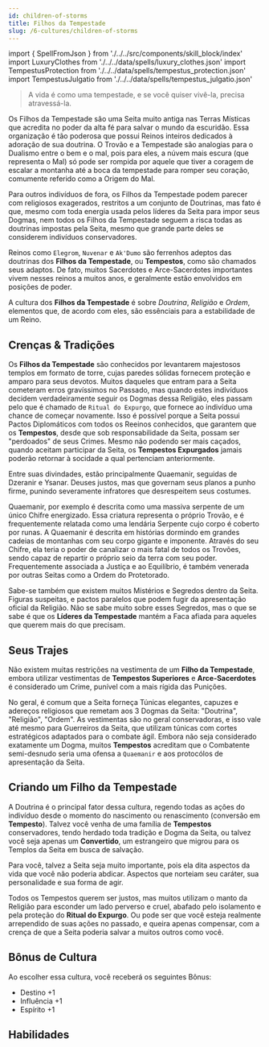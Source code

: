 ```yaml
---
id: children-of-storms
title: Filhos da Tempestade
slug: /6-cultures/children-of-storms
---
```


import { SpellFromJson } from './../../src/components/skill_block/index'
import LuxuryClothes from './../../data/spells/luxury_clothes.json'
import TempestusProtection from './../../data/spells/tempestus_protection.json'
import TempestusJulgatio from './../../data/spells/tempestus_julgatio.json'

> A vida é como uma tempestade, e se você quiser vivê-la, precisa atravessá-la.

Os Filhos da Tempestade são uma Seita muito antiga nas Terras Místicas que acredita no poder da alta fé para salvar o mundo da escuridão.
Essa organização é tão poderosa que possui Reinos inteiros dedicados à adoração de sua doutrina.
O Trovão e a Tempestade são analogias para o Dualismo entre o bem e o mal, pois para eles, a núvem mais escura (que representa o Mal) só pode ser rompida por aquele que tiver a coragem de escalar a montanha até a boca da tempestade para romper seu coração, comumente referido como a Origem do Mal.

Para outros indivíduos de fora, os Filhos da Tempestade podem parecer com religiosos exagerados, restritos a um conjunto de Doutrinas, mas fato é que, mesmo com toda energia usada pelos líderes da Seita para impor seus Dogmas, nem todos os Filhos da Tempestade seguem a risca todas as doutrinas impostas pela Seita, mesmo que grande parte deles se considerem indivíduos conservadores.

Reinos como `Elegrom`, `Nuvenar` e `Ak'Dumo` são ferrenhos adeptos das doutrinas dos **Filhos da Tempestade**, ou **Tempestos**, como são chamados seus adaptos.
De fato, muitos Sacerdotes e Arce-Sacerdotes importantes vivem nesses reinos a muitos anos, e geralmente estão envolvidos em posições de poder.

A cultura dos **Filhos da Tempestade** é sobre *Doutrina*, *Religião* e *Ordem*, elementos que, de acordo com eles, são essênciais para a estabilidade de um Reino.

## Crenças & Tradições

Os **Filhos da Tempestade** são conhecidos por levantarem majestosos templos em formato de torre, cujas paredes sólidas fornecem proteção e amparo para seus devotos.
Muitos daqueles que entram para a Seita cometeram erros gravíssimos no Passado, mas quando estes indivíduos decidem verdadeiramente seguir os Dogmas dessa Religião, eles passam pelo que é chamado de `Ritual do Expurgo`, que fornece ao indivíduo uma chance de começar novamente.
Isso é possível porque a Seita possui Pactos Diplomáticos com todos os Reeinos conhecidos, que garantem que os **Tempestos**, desde que sob responsabilidade da Seita, possam ser "perdoados" de seus Crimes.
Mesmo não podendo ser mais caçados, quando aceitam participar da Seita, os **Tempestos Expurgados** jamais poderão retornar à socidade a qual pertenciam anteriormente.

Entre suas divindades, estão principalmente Quaemanir, seguidas de Dzeranir e Ysanar. Deuses justos, mas que governam seus planos a punho firme, punindo severamente infratores que desrespeitem seus costumes.

Quaemanir, por exemplo é descrita como uma massiva serpente de um único Chifre energizado. Essa criatura representa o próprio Trovão, e é frequentemente relatada como uma lendária Serpente cujo corpo é coberto por runas. A Quaemanir é descrita em histórias dormindo em grandes cadeias de montanhas com seu corpo gigante e imponente.
Através do seu Chifre, ela teria o poder de canalizar o mais fatal de todos os Trovões, sendo capaz de repartir o próprio seio da terra com seu poder.
Frequentemente associada a Justiça e ao Equilíbrio, é também venerada por outras Seitas como a Ordem do Protetorado.

Sabe-se também que existem muitos Mistérios e Segredos dentro da Seita. Figuras suspeitas, e pactos paralelos que podem fugir da apresentação oficial da Religião.
Não se sabe muito sobre esses Segredos, mas o que se sabe é que os **Líderes da Tempestade** mantém a Faca afiada para aqueles que querem mais do que precisam.

## Seus Trajes

Não existem muitas restrições na vestimenta de um **Filho da Tempestade**, embora utilizar vestimentas de **Tempestos Superiores** e **Arce-Sacerdotes** é considerado um Crime, punível com a mais rígida das Punições.

No geral, é comum que a Seita forneça Túnicas elegantes, capuzes e adereços religiosos que remetam aos 3 Dogmas da Seita: "Doutrina", "Religião", "Ordem".
As vestimentas são no geral conservadoras, e isso vale até mesmo para Guerreiros da Seita, que utilizam túnicas com cortes estratégicos adaptados para o combate ágil.
Embora não seja considerado exatamente um Dogma, muitos **Tempestos** acreditam que o Combatente semi-desnudo seria uma ofensa a `Quaemanir` e aos protocólos de apresentação da Seita.

## Criando um Filho da Tempestade

A Doutrina é o principal fator dessa cultura, regendo todas as ações do indivíduo desde o momento do nascimento ou renascimento (conversão em **Tempesto**).
Talvez você venha de uma família de **Tempestos** conservadores, tendo herdado toda tradição e Dogma da Seita, ou talvez você seja apenas um **Convertido**, um estrangeiro que migrou para os Templos da Seita em busca de salvação.

Para você, talvez a Seita seja muito importante, pois ela dita aspectos da vida que você não poderia abdicar. Aspectos que norteiam seu caráter, sua personalidade e sua forma de agir.

Todos os Tempestos querem ser justos, mas muitos utilizam o manto da Religião para esconder um lado perverso e cruel, abafado pelo isolamento e pela proteção do **Ritual do Expurgo**. Ou pode ser que você esteja realmente arrependido de suas ações no passado, e queira apenas compensar, com a crença de que a Seita poderia salvar a muitos outros como você.

## Bônus de Cultura

Ao escolher essa cultura, você receberá os seguintes Bônus:

- Destino +1
- Influência +1
- Espírito +1

## Habilidades

<SpellFromJson spellData={LuxuryClothes} />
<SpellFromJson spellData={TempestusProtection} />
<SpellFromJson spellData={TempestusJulgatio} />
